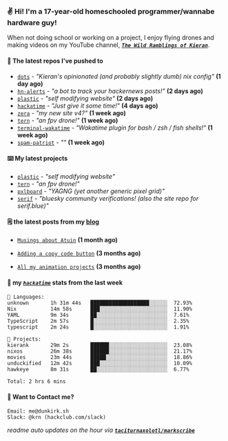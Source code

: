 ### ✌️ Hi! I'm a 17-year-old homeschooled programmer/wannabe hardware guy!

When not doing school or working on a project, I enjoy flying drones and making videos on my YouTube channel, [**_`The Wild Ramblings of Kieran`_**](https://youtube.com/@kieran.rambles).

#### 👷 The latest repos I've pushed to

- [`dots`](https://github.com/taciturnaxolotl/dots) - _"Kieran's opinionated (and probably slightly dumb) nix config"_ **(1 day ago)**
- [`hn-alerts`](https://github.com/taciturnaxolotl/hn-alerts) - _"a bot to track your hackernews posts!"_ **(2 days ago)**
- [`plastic`](https://github.com/taciturnaxolotl/plastic) - _"self modifying website"_ **(2 days ago)**
- [`hackatime`](https://github.com/hackclub/hackatime) - _"Just give it some time!"_ **(4 days ago)**
- [`zera`](https://github.com/taciturnaxolotl/zera) - _"my new site v4?"_ **(1 week ago)**
- [`tern`](https://github.com/taciturnaxolotl/tern) - _"an fpv drone!"_ **(1 week ago)**
- [`terminal-wakatime`](https://github.com/hackclub/terminal-wakatime) - _"Wakatime plugin for bash / zsh / fish shells!"_ **(1 week ago)**
- [`spam-patriot`](https://github.com/taciturnaxolotl/spam-patriot) - _""_ **(1 week ago)**

#### ⌨️ My latest projects

- [`plastic`](https://github.com/taciturnaxolotl/plastic) - _"self modifying website"_
- [`tern`](https://github.com/taciturnaxolotl/tern) - _"an fpv drone!"_
- [`pxlboard`](https://github.com/taciturnaxolotl/pxlboard) - _"YAGNG (yet another generic pixel grid)"_
- [`serif`](https://github.com/taciturnaxolotl/serif) - _"bluesky community verifications! (also the site repo for serif.blue)"_

#### 🗒️ the latest posts from my [blog](https://dunkirk.sh)

- [`Musings about Atuin`](https://dunkirk.sh/blog/atuin/) **(1 month ago)**

- [`Adding a copy code button`](https://dunkirk.sh/blog/adding-a-copy-button/) **(3 months ago)**

- [`All my animation projects`](https://dunkirk.sh/blog/my-animations/) **(3 months ago)**



#### 📡 my [_`hackatime`_](https://waka.hackclub.com) stats from the last week

```text
💾 Languages:
unknown       1h 31m 44s   ███████████████████░░░░░░  72.93%
Nix           14m 58s      ███░░░░░░░░░░░░░░░░░░░░░░  11.90%
YAML          9m 34s       ██░░░░░░░░░░░░░░░░░░░░░░░  7.61%
TypeScript    2m 57s       █░░░░░░░░░░░░░░░░░░░░░░░░  2.35%
typescript    2m 24s       █░░░░░░░░░░░░░░░░░░░░░░░░  1.91%

💼 Projects:
kierank       29m 2s       ██████░░░░░░░░░░░░░░░░░░░  23.08%
nixos         26m 38s      ██████░░░░░░░░░░░░░░░░░░░  21.17%
movies        23m 44s      █████░░░░░░░░░░░░░░░░░░░░  18.86%
unduckified   12m 42s      ███░░░░░░░░░░░░░░░░░░░░░░  10.09%
hawkeye       8m 31s       ██░░░░░░░░░░░░░░░░░░░░░░░  6.77%

Total: 2 hrs 6 mins
```

#### 📮 Want to Contact me?

```text
Email: me@dunkirk.sh
Slack: @krn (hackclub.com/slack)
```

_readme auto updates on the hour via [**`taciturnaxolotl/markscribe`**](https://github.com/taciturnaxolotl/markscribe)_

